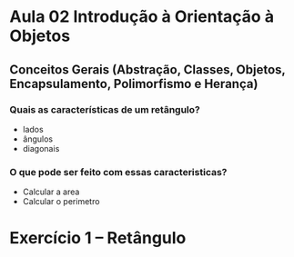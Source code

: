 # Aula 02 Introdução à Orientação à Objetos
## Conceitos Gerais (Abstração, Classes, Objetos, Encapsulamento, Polimorfismo e Herança)

### Quais as características de um retângulo?

- lados
- ângulos
- diagonais

### O que pode ser feito com essas caracteristicas?

- Calcular a area
- Calcular o perimetro

# Exercício 1 – Retângulo
